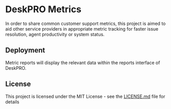 # DeskPRO Metrics

In order to share common customer support metrics, this project is aimed to aid other service providers in appropriate metric tracking for faster issue resolution, agent productivity or system status.


## Deployment

Metric reports will display the relevant data within the reports interface of DeskPRO.


## License

This project is licensed under the MIT License - see the [LICENSE.md](LICENSE.md) file for details




